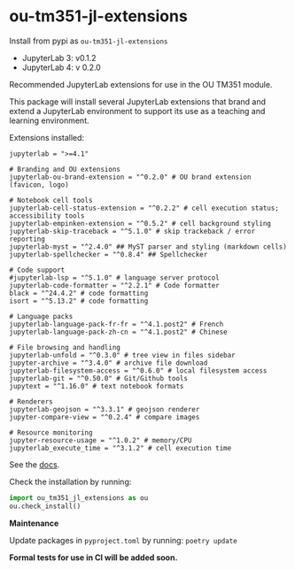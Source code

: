 # ou-tm351-jl-extensions

Install from pypi as `ou-tm351-jl-extensions`

- JupyterLab 3: v0.1.2
- JupyterLab 4: v 0.2.0

Recommended JupyterLab extensions for use in the OU TM351 module.

This package will install several JupyterLab extensions that brand and extend a JupyterLab environment to support its use as a teaching and learning environment.

Extensions installed:

```text
jupyterlab = ">=4.1"

# Branding and OU extensions
jupyterlab-ou-brand-extension = "^0.2.0" # OU brand extension (favicon, logo)

# Notebook cell tools
jupyterlab-cell-status-extension = "^0.2.2" # cell execution status; accessibility tools
jupyterlab-empinken-extension = "^0.5.2" # cell background styling
jupyterlab-skip-traceback = "^5.1.0" # skip trackeback / error reporting
jupyterlab-myst = "^2.4.0" ## MyST parser and styling (markdown cells)
jupyterlab-spellchecker = "^0.8.4" ## Spellchecker

# Code support
#jupyterlab-lsp = "^5.1.0" # language server protocol
jupyterlab-code-formatter = "^2.2.1" # Code formatter
black = "^24.4.2" # code formatting
isort = "^5.13.2" # code formatting

# Language packs
jupyterlab-language-pack-fr-fr = "^4.1.post2" # French
jupyterlab-language-pack-zh-cn = "^4.1.post2" # Chinese

# File browsing and handling
jupyterlab-unfold = "^0.3.0" # tree view in files sidebar
jupyter-archive = "^3.4.0" # archive file download
jupyterlab-filesystem-access = "^0.6.0" # local filesystem access
jupyterlab-git = "^0.50.0" # Git/Github tools
jupytext = "^1.16.0" # text notebook formats

# Renderers
jupyterlab-geojson = "^3.3.1" # geojson renderer
jupyter-compare-view = "^0.2.4" # compare images

# Resource monitoring
jupyter-resource-usage = "^1.0.2" # memory/CPU
jupyterlab_execute_time = "^3.1.2" # cell execution time
```

See the [docs]().

Check the installation by running:

```python
import ou_tm351_jl_extensions as ou
ou.check_install()
```

__Maintenance__

Update packages in `pyproject.toml` by running: `poetry update`

__Formal tests for use in CI will be added soon.__
